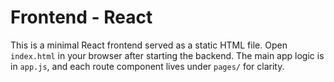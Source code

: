 # Frontend - React

This is a minimal React frontend served as a static HTML file.
Open `index.html` in your browser after starting the backend.
The main app logic is in `app.js`, and each route component lives under `pages/` for clarity.
